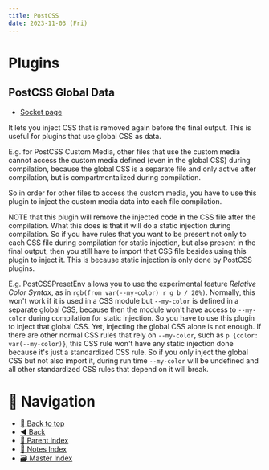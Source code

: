 ```yaml
---
title: PostCSS
date: 2023-11-03 (Fri)
---
```


# Plugins

## PostCSS Global Data

- [Socket page](https://socket.dev/npm/package/@csstools/postcss-global-data)

It lets you inject CSS that is removed again before the final output. This is
useful for plugins that use global CSS as data.

E.g. for PostCSS Custom Media, other files that use the custom media cannot
access the custom media defined (even in the global CSS) during compilation,
because the global CSS is a separate file and only active after compilation, but
is compartmentalized during compilation.

So in order for other files to access the custom media, you have to use this
plugin to inject the custom media data into each file compilation.

NOTE that this plugin will remove the injected code in the CSS file after the
compilation. What this does is that it will do a static injection during
compilation. So if you have rules that you want to be present not only to each
CSS file during compilation for static injection, but also present in the final
output, then you still have to import that CSS file besides using this plugin to
inject it. This is because static injection is only done by PostCSS plugins.

E.g. PostCSSPresetEnv allows you to use the experimental feature _Relative Color
Syntax_, as in `rgb(from var(--my-color) r g b / 20%)`. Normally, this won't
work if it is used in a CSS module but `--my-color` is defined in a separate
global CSS, because then the module won't have access to `--my-color` during
compilation for static injection. So you have to use this plugin to inject that
global CSS. Yet, injecting the global CSS alone is not enough. If there are
other normal CSS rules that rely on `--my-color`, such as
`p {color: var(--my-color)}`, this CSS rule won't have any static injection done
because it's just a standardized CSS rule. So if you only inject the global CSS
but not also import it, during run time `--my-color` will be undefined and all
other standardized CSS rules that depend on it will break.

# 🧭 Navigation

- [🔼 Back to top](#)
- [◀️ Back](../../index.md)
- [🔖 Parent index](../../index.md)
- [📑 Notes Index](../../index.md)
- [🗃️ Master Index](../../../index.md)
